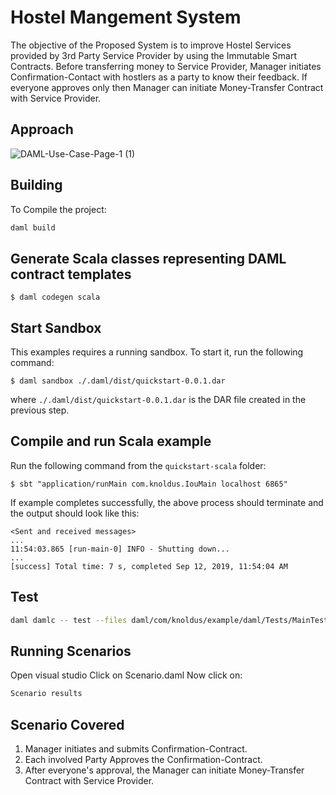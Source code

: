 # Hostel Mangement System

The objective of the Proposed System is to improve Hostel Services provided by 3rd Party Service Provider by using the Immutable Smart Contracts. 
     Before transferring money to Service Provider, Manager initiates Confirmation-Contact with hostlers as a party to know their feedback. If everyone approves only then Manager can initiate Money-Transfer Contract with Service Provider.

## Approach            

![DAML-Use-Case-Page-1 (1)](https://user-images.githubusercontent.com/40355376/78567284-142cb080-783e-11ea-985c-7660ac069cc6.jpg)



## Building
To Compile the project:
```bash
daml build
```
## Generate Scala classes representing DAML contract templates
```
$ daml codegen scala
```
## Start Sandbox
This examples requires a running sandbox. To start it, run the following command:
```
$ daml sandbox ./.daml/dist/quickstart-0.0.1.dar
```
where `./.daml/dist/quickstart-0.0.1.dar` is the DAR file created in the previous step.

## Compile and run Scala example
Run the following command from the `quickstart-scala` folder:
```
$ sbt "application/runMain com.knoldus.IouMain localhost 6865"
```
If example completes successfully, the above process should terminate and the output should look like this:
```
<Sent and received messages>
...
11:54:03.865 [run-main-0] INFO - Shutting down...
...
[success] Total time: 7 s, completed Sep 12, 2019, 11:54:04 AM
```

## Test

```bash
daml damlc -- test --files daml/com/knoldus/example/daml/Tests/MainTest.daml

```
## Running Scenarios
Open visual studio
Click on Scenario.daml
Now click on:
```bash
Scenario results
```



## Scenario Covered

1. Manager initiates and submits Confirmation-Contract.
2. Each involved Party Approves the Confirmation-Contract.
3. After everyone's approval, the Manager can initiate Money-Transfer Contract with Service Provider.  